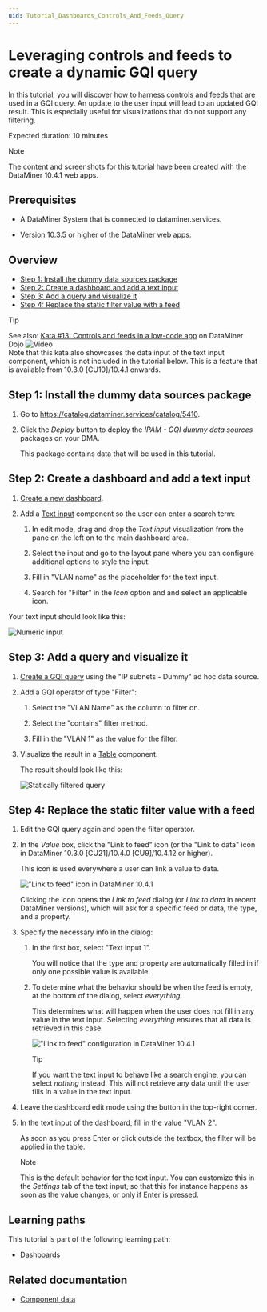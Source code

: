 ```yaml
---
uid: Tutorial_Dashboards_Controls_And_Feeds_Query
---
```


# Leveraging controls and feeds to create a dynamic GQI query

In this tutorial, you will discover how to harness controls and feeds that are used in a GQI query. An update to the user input will lead to an updated GQI result. This is especially useful for visualizations that do not support any filtering.

Expected duration: 10 minutes

> [!NOTE]
> The content and screenshots for this tutorial have been created with the DataMiner 10.4.1 web apps.

## Prerequisites

- A DataMiner System that is connected to dataminer.services.

- Version 10.3.5 or higher of the DataMiner web apps.

## Overview

- [Step 1: Install the dummy data sources package](#step-1-install-the-dummy-data-sources-package)
- [Step 2: Create a dashboard and add a text input](#step-2-create-a-dashboard-and-add-a-text-input)
- [Step 3: Add a query and visualize it](#step-3-add-a-query-and-visualize-it)
- [Step 4: Replace the static filter value with a feed](#step-4-replace-the-static-filter-value-with-a-feed)

> [!TIP]
> See also: [Kata #13: Controls and feeds in a low-code app](https://community.dataminer.services/courses/kata-13/) on DataMiner Dojo ![Video](~/user-guide/images/video_Duo.png)<br>Note that this kata also showcases the data input of the text input component, which is not included in the tutorial below. This is a feature that is available from 10.3.0 [CU10]/10.4.1 onwards.

## Step 1: Install the dummy data sources package

1. Go to <https://catalog.dataminer.services/catalog/5410>.

1. Click the *Deploy* button to deploy the *IPAM - GQI dummy data sources* packages on your DMA.

   This package contains data that will be used in this tutorial.

## Step 2: Create a dashboard and add a text input

1. [Create a new dashboard](xref:Creating_a_completely_new_dashboard).

1. Add a [Text input](xref:DashboardTextInput) component so the user can enter a search term:

   1. In edit mode, drag and drop the *Text input* visualization from the pane on the left on to the main dashboard area.

   1. Select the input and go to the layout pane where you can configure additional options to style the input.

   1. Fill in "VLAN name" as the placeholder for the text input.

   1. Search for "Filter" in the *Icon* option and and select an applicable icon.

Your text input should look like this:

   ![Numeric input](~/user-guide/images/Dashboards_Tutorial_Controls_Feeds_Query_Numeric.jpg)

## Step 3: Add a query and visualize it

1. [Create a GQI query](xref:Creating_GQI_query) using the "IP subnets - Dummy" ad hoc data source.

1. Add a GQI operator of type "Filter":

   1. Select the "VLAN Name" as the column to filter on.

   1. Select the "contains" filter method.

   1. Fill in the "VLAN 1" as the value for the filter.

1. Visualize the result in a [Table](xref:DashboardTable) component.

   The result should look like this:

   ![Statically filtered query](~/user-guide/images/Dashboards_Tutorial_Controls_Feeds_Query_Static.jpg)

## Step 4: Replace the static filter value with a feed

1. Edit the GQI query again and open the filter operator.

1. In the *Value* box, click the "Link to feed" icon (or the "Link to data" icon in DataMiner 10.3.0 [CU21]/10.4.0 [CU9]/10.4.12 or higher).

   This icon is used everywhere a user can link a value to data.

   !["Link to feed" icon in DataMiner 10.4.1](~/user-guide/images/Dashboards_Tutorial_Controls_Feeds_Query_Link.jpg)

   Clicking the icon opens the *Link to feed* dialog (or *Link to data* in recent DataMiner versions), which will ask for a specific feed or data, the type, and a property.

1. Specify the necessary info in the dialog:

   1. In the first box, select "Text input 1".

      You will notice that the type and property are automatically filled in if only one possible value is available.

   1. To determine what the behavior should be when the feed is empty, at the bottom of the dialog, select *everything*.

      This determines what will happen when the user does not fill in any value in the text input. Selecting *everything* ensures that all data is retrieved in this case.

      !["Link to feed" configuration in DataMiner 10.4.1](~/user-guide/images/Dashboards_Tutorial_Controls_Feeds_Query_Popup.jpg)

      > [!TIP]
      > If you want the text input to behave like a search engine, you can select *nothing* instead. This will not retrieve any data until the user fills in a value in the text input.

1. Leave the dashboard edit mode using the button in the top-right corner.

1. In the text input of the dashboard, fill in the value "VLAN 2".

   As soon as you press Enter or click outside the textbox, the filter will be applied in the table.

   > [!NOTE]
   > This is the default behavior for the text input. You can customize this in the *Settings* tab of the text input, so that this for instance happens as soon as the value changes, or only if Enter is pressed.

## Learning paths

This tutorial is part of the following learning path:

- [Dashboards](xref:Tutorial_Dashboards)

## Related documentation

- [Component data](xref:Component_Data)
